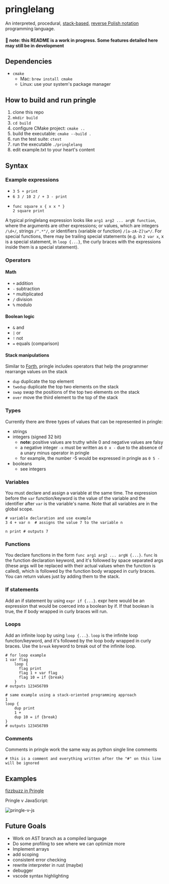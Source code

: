 # pringlelang
An interpreted, procedural, [stack-based](https://en.wikipedia.org/wiki/Stack-oriented_programming), [reverse Polish notation](https://en.wikipedia.org/wiki/Reverse_Polish_notation) programming language.

#### :memo: **note:** this README is a work in progress. Some features detailed here may still be in development

## Dependencies

* `cmake`
  * Mac: `brew install cmake`
  * Linux: use your system's package manager

## How to build and run pringle

1. clone this repo
1. `mkdir build`
1. `cd build`
1. configure CMake project: `cmake ..`
1. build the executable: `cmake --build .`
1. run the test suite: `ctest`
1. run the executable `./pringlelang`
1. edit example.txt to your heart's content

## Syntax
### Example expressions 

* `3 5 + print`
* `6 3 / 10 2 / + 3 - print`
* ```
  func square x { x x * }
  2 square print
  ```

A typical pringlelang expression looks like `arg1 arg2 ... argN function`, where the arguments are other expressions; or values, which are integers ``/\d+/``, strings ``/".*"/``, or identifiers (variable or function) ``/[a-zA-Z]\w*/``. For special functions, there may be trailing special statements (e.g. in `2 var x`, x is a special statement, in `loop {...}`, the curly braces with the expressions inside them is a special statement).

### Operators
#### Math
- `+` addition
- `-` subtraction
- `*` multiplicated
- `/` division
- `%` modulo

#### Boolean logic
- `&` and
- `|` or
- `!` not
- `=` equals (comparison)

#### Stack manipulations

Similar to [Forth](https://www.forth.com/starting-forth/2-stack-manipulation-operators-arithmetic/), pringle includes operators that help the programmer rearrange values on the stack

- ``dup`` duplicate the top element
- ``twodup`` duplicate the top two elements on the stack
- ``swap`` swap the positions of the top two elements on the stack
- ``over`` move the third element to the top of the stack


### Types

Currently there are three types of values that can be represented in pringle:

- strings
- integers (signed 32 bit)
  - **note:** positive values are truthy while 0 and negative values are falsy  
  - a negative integer ``-x`` must be written as ``0 x -`` due to the absence of a unary minus operator in pringle
  - for example, the number -5 would be expressed in pringle as ``0 5 -``
- booleans
  - see integers

### Variables

You must declare and assign a variable at the same time. The expression before the `var` function/keyword is the value of the variable and the identifier after `var` is the variable's name. Note that all variables are in the global scope.

```
# variable declaration and use example
3 4 + var n  # assigns the value 7 to the variable n
```

```
n print # outputs 7
```

### Functions

You declare functions in the form `func arg1 arg2 ... argN {...}`. `func` is the function declaration keyword, and it's followed by space separated args (these args will be replaced with their actual values when the function is called), which is followed by the function body wrapped in curly braces. You can return values just by adding them to the stack.

### If statements

Add an if statement by using `expr if {...}`. expr here would be an expression that would be coerced into a boolean by if. If that boolean is true, the if body wrapped in curly braces will run.

### Loops

Add an infinite loop by using `loop {...}`. `loop` is the infinite loop function/keyword, and it's followed by the loop body wrapped in curly braces. Use the `break` keyword to break out of the infinite loop.

```
# for loop example
1 var flag
    loop {
      flag print
      flag 1 + var flag
      flag 10 = if {break}
    }
# outputs 123456789
```

```
# same example using a stack-oriented programming approach
1
loop {
    dup print
    1 +
    dup 10 = if {break}
}
# outputs 123456789
```

### Comments

Comments in pringle work the same way as python single line comments

```
# this is a comment and everything written after the "#" on this line will be ignored
```

## Examples

[fizzbuzz in Pringle](https://gist.github.com/spierceVR/db9d5522f0998b450912631e9e2fef41)

Pringle v JavaScript:

![pringle-v-js](https://user-images.githubusercontent.com/124208/185816916-c65d4191-7caa-465e-b699-ed25ccb03922.png)

## Future Goals

- Work on AST branch as a compiled language
- Do some profiling to see where we can optimize more
- Implement arrays
- add scoping
- consistent error checking
- rewrite interpreter in rust (maybe)
- debugger
- vscode syntax highlighting
